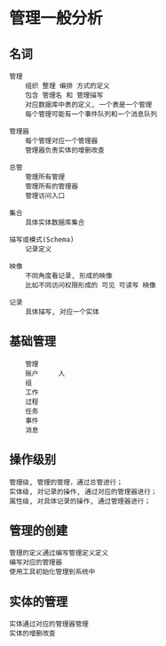 <!--
Author: 闫刚 (yes7rose@sina.com)
用户管理思路.md (c) 2020
Desc: description
Created:  2020-09-26T01:26:57.566Z
Modified: !date!
-->

# 管理一般分析

## 名词

    管理
        组织 整理 编排 方式的定义
        包含 管理名 和 管理描写
        对应数据库中表的定义, 一个表是一个管理
        每个管理可能有一个事件队列和一个消息队列

    管理器
        每个管理对应一个管理器
        管理器负责实体的增删改查

    总管
        管理所有管理
        管理所有的管理器
        管理访问入口

    集合
        具体实体数据库集合

    描写或模式(Schema)
        记录定义
    
    映像
        不同角度看记录, 形成的映像
        比如不同访问权限形成的 可见 可读写 映像

    记录
        具体描写, 对应一个实体

## 基础管理

        管理
        账户     人
        组
        工作
        过程
        任务
        事件
        消息

## 操作级别

    管理级, 管理的管理，通过总管进行；
    实体级, 对记录的操作, 通过对应的管理器进行；
    属性级, 对具体记录的操作, 通过管理器进行；

## 管理的创建

    管理的定义通过编写管理定义定义
    编写对应的管理器
    使用工具初始化管理到系统中

## 实体的管理

    实体通过对应的管理器管理
    实体的增删改查
